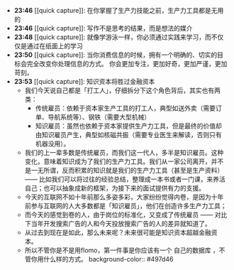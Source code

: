 - **23:46** [[quick capture]]: 在你掌握了生产力技能之前，生产力工具都是无用的
- **23:46** [[quick capture]]: 写作不是思考的结果，而是想法的媒介
- **23:48** [[quick capture]]: 就像学游泳一样，你必须通过实践来学习，而不仅仅是通过在纸面上的学习
- **23:50** [[quick capture]]: 当你消费信息的时候，拥有一个明确的、切实的目标会完全改变你处理信息的方式。 你会更加专注，更加好奇，更加严谨，更加苛刻。
- **23:53** [[quick capture]]: 知识资本将胜过金融资本
	- 我们今天说自己都是「打工人」，仔细拆分下这个角色背后，其实也有两类：
		- 传统雇员：依赖于资本家生产工具的打工人，典型如送外卖（需要订单、导航系统等）、钢铁（需要大型机械）
		- 知识雇员：虽然也依赖于资本家提供生产力工具，但是最终的价值却由知识雇员产生，典型如核磁共振（需要专业医生来解读，否则只有机器没用）。
	- 我们的上一辈多数是传统雇员，而我们这一代人，多半是知识雇员。这种变化，意味着知识成为了我们的生产力工具。我们从一家公司离开，并不是一无所谓，反而积累的知识就是我们的生产力工具（甚至是生产资料） —— 比如我们可以将过往的经验总结，整理成一本书或者一门课，来养活自己；也可以抽象成新的框架，为接下来的面试提供有力的支援。
	- 今天的互联网不如十年前那么多姿多彩，大家纷纷觉得内卷，是因为十年前参与互联网的人大多数都是「知识雇员」，他们在创造许多生产力工具；
	- 而今天的感觉到卷的人，由于岗位的标准化，又变成了传统雇员 —— 对比下当年开发搜索广告的人和今天投放搜索广告的人的差异就知道了。
	- 从过去到现在是如此，那么未来呢？未来很可能是知识资本超越金融资本。
	- 所以不管你是不是用flomo，第一件事是你应该有一个 自己的数据库 ，不管你用什么样的方式。
	  background-color:: #497d46